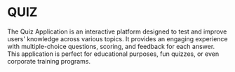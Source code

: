 # QUIZ
The Quiz Application is an interactive platform designed to test and improve users' knowledge across various topics. It provides an engaging experience with multiple-choice questions, scoring, and feedback for each answer. This application is perfect for educational purposes, fun quizzes, or even corporate training programs.

